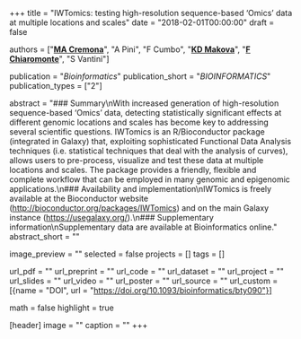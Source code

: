 +++
title = "IWTomics: testing high-resolution sequence-based ‘Omics’ data at multiple locations and scales"
date = "2018-02-01T00:00:00"
draft = false

authors = ["[__MA Cremona__](https://marziacremona.com)", "A Pini", "F Cumbo", "[__KD Makova__](http://www.bx.psu.edu/makova_lab)", "[__F Chiaromonte__](https://sites.psu.edu/chiaromonte)", "S Vantini"]

publication = "_Bioinformatics_"
publication_short = "_BIOINFORMATICS_"
publication_types = ["2"]

abstract = "### Summary\nWith increased generation of high-resolution sequence-based ‘Omics’ data, detecting statistically significant effects at different genomic locations and scales has become key to addressing several scientific questions. IWTomics is an R/Bioconductor package (integrated in Galaxy) that, exploiting sophisticated Functional Data Analysis techniques (i.e. statistical techniques that deal with the analysis of curves), allows users to pre-process, visualize and test these data at multiple locations and scales. The package provides a friendly, flexible and complete workflow that can be employed in many genomic and epigenomic applications.\n### Availability and implementation\nIWTomics is freely available at the Bioconductor website (http://bioconductor.org/packages/IWTomics) and on the main Galaxy instance (https://usegalaxy.org/).\n### Supplementary information\nSupplementary data are available at Bioinformatics online."
abstract_short = ""

image_preview = ""
selected = false
projects = []
tags = []

url_pdf = ""
url_preprint = ""
url_code = ""
url_dataset = ""
url_project = ""
url_slides = ""
url_video = ""
url_poster = ""
url_source = ""
url_custom = [{name = "DOI", url = "https://doi.org/10.1093/bioinformatics/bty090"}]

math = false
highlight = true

[header]
image = ""
caption = ""
+++
